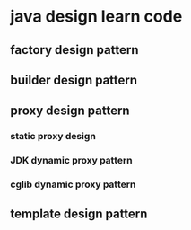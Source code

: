 # java design learn code
## factory design pattern

## builder design pattern

## proxy design pattern
### static proxy design
### JDK dynamic proxy pattern
### cglib dynamic proxy pattern

## template design pattern 

